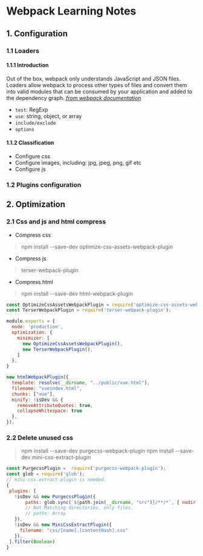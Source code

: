 # Webpack Learning Notes

## 1. Configuration 
### 1.1 Loaders 
#### 1.1.1 Introduction
Out of the box, webpack only understands JavaScript and JSON files. Loaders allow webpack to process other types of files and convert them into valid modules that can be consumed by your application and added to the dependency graph. [*from webpack documentation*](https://webpack.js.org/concepts/#loaders)
- `test`: RegExp 
- `use`: string, object, or array
- `include/exclude`
- `options`

#### 1.1.2 Classification
- Configure css
- Configure images, including: jpg, jpeg, png, gif etc
- Configure js

### 1.2 Plugins configuration

## 2. Optimization
### 2.1 Css and js and html compress
  - Compress css
  > npm install --save-dev optimize-css-assets-webpack-plugin
  - Compress js
  > terser-webpack-plugin
  - Compress html
  > npm install --save-dev html-webpack-plugin
```js
const OptimizeCssAssetsWebpackPlugin = require('optimize-css-assets-webpack-plugin');
const TerserWebpackPlugin = require('terser-webpack-plugin');

module.exports = {
  mode: 'production',
  optimization: {
    minimizer: [
      new OptimizeCssAssetsWebpackPlugin(),
      new TerserWebpackPlugin(),
    ]
  },
}

new htmlWebpackPlugin({
  template: resolve(__dirname, "../public/vue.html"),
  filename: "vueindex.html",
  chunks: ["vue"],
  minify: !isDev && {
    removeAttributeQuotes: true,
    collapseWhitespace: true
  },
}),
 ```

 ### 2.2 Delete unused css
 > npm install --save-dev purgecss-webpack-plugin
 > npm install --save-dev mini-css-extract-plugin
 ```js
const PurgecssPlugin =  require('purgecss-webpack-plugin');
const glob = require('glob');
// mini-css-extract-plugin is needed.
{
  plugins: [
    !isDev && new PurgecssPlugin({
        paths: glob.sync(`${path.join(__dirname, "src")}/**/*`, { nodir: true }) 
        // Not Matching directories, only files.
        // paths: Array
    }),
    !isDev && new MiniCssExtractPlugin({
      filename: "css/[name].[contentHash].css"
    }),
  ].filter(Boolean)
}
 ```